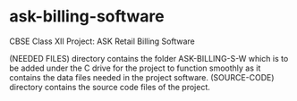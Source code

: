 # ask-billing-software
CBSE Class XII Project: ASK Retail Billing Software

(NEEDED FILES) directory contains the folder ASK-BILLING-S-W which is to be added under the C drive for the project to function smoothly as it contains the data files needed in the project software.
(SOURCE-CODE) directory contains the source code files of the project.
